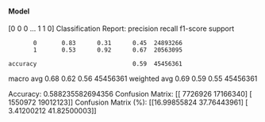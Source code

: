 #### Model
[0 0 0 ... 1 1 0]
Classification Report:
              precision    recall  f1-score   support

           0       0.83      0.31      0.45  24893266
           1       0.53      0.92      0.67  20563095

    accuracy                           0.59  45456361
   macro avg       0.68      0.62      0.56  45456361
weighted avg       0.69      0.59      0.55  45456361

Accuracy: 0.588235582694356
Confusion Matrix:
[[ 7726926 17166340]
 [ 1550972 19012123]]
Confusion Matrix (%):
[[16.99855824 37.76443961]
 [ 3.41200212 41.82500003]]
